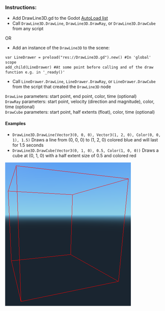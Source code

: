 ### Instructions:
- Add DrawLine3D.gd to the Godot [AutoLoad list](http://docs.godotengine.org/en/3.0/getting_started/step_by_step/singletons_autoload.html)  
- Call `DrawLine3D.DrawLine`, `DrawLine3D.DrawRay`, or `DrawLine3D.DrawCube` from any script  

OR  

- Add an instance of the `DrawLine3D` to the scene:  
```
var LineDrawer = preload("res://DrawLine3D.gd").new() #In 'global' scope
add_child(LineDrawer) #At some point before calling and of the draw function e.g. in '_ready()'
```
- Call `LineDrawer.DrawLine`, `LineDrawer.DrawRay`, or `LineDrawer.DrawCube` from the script that created the `DrawLine3D` node

`DrawLine` parameters: start point, end point, color, time (optional)  
`DrawRay` parameters: start point, velocity (direction and magnitude), color, time (optional)  
`DrawCube` parameters: start point, half extents (float), color, time (optional)  

#### Examples
- `DrawLine3D.DrawLine(Vector3(0, 0, 0), Vector3(1, 2, 0), Color(0, 0, 1), 1.5)` Draws a line from (0, 0, 0) to (1, 2, 0) colored blue and will last for 1.5 seconds
- `DrawLine3D.DrawCube(Vector3(0, 1, 0), 0.5, Color(1, 0, 0))` Draws a cube at (0, 1, 0) with a half extent size of 0.5 and colored red

![Cube example](/CubeExample.png?raw=true "Cube example")

